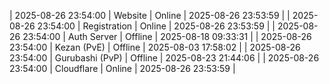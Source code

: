 | 2025-08-26 23:54:00 | Website | Online | 2025-08-26 23:53:59 |
| 2025-08-26 23:54:00 | Registration | Online | 2025-08-26 23:53:59 |
| 2025-08-26 23:54:00 | Auth Server | Offline | 2025-08-18 09:33:31 |
| 2025-08-26 23:54:00 | Kezan (PvE) | Offline | 2025-08-03 17:58:02 |
| 2025-08-26 23:54:00 | Gurubashi (PvP) | Offline | 2025-08-23 21:44:06 |
| 2025-08-26 23:54:00 | Cloudflare | Online | 2025-08-26 23:53:59 |
